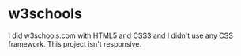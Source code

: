 # w3schools
I did w3schools.com with HTML5 and CSS3 and I didn't use any CSS framework. This project isn't responsive.
